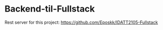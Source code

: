 # Backend-til-Fullstack

Rest server for this project: https://github.com/Eposkk/IDATT2105-Fullstack
